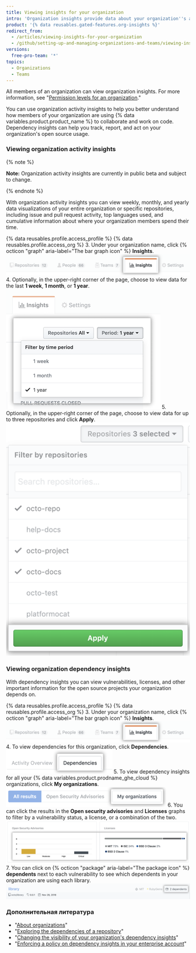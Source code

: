 ```yaml
---
title: Viewing insights for your organization
intro: 'Organization insights provide data about your organization''s activity, contributions, and dependencies.'
product: '{% data reusables.gated-features.org-insights %}'
redirect_from:
  - /articles/viewing-insights-for-your-organization
  - /github/setting-up-and-managing-organizations-and-teams/viewing-insights-for-your-organization
versions:
  free-pro-team: '*'
topics:
  - Organizations
  - Teams
---
```


All members of an organization can view organization insights. For more information, see "[Permission levels for an organization](/articles/permission-levels-for-an-organization)."

You can use organization activity insights to help you better understand how members of your organization are using {% data variables.product.product_name %} to collaborate and work on code. Dependency insights can help you track, report, and act on your organization's open source usage.

### Viewing organization activity insights

{% note %}

**Note:** Organization activity insights are currently in public beta and subject to change.

{% endnote %}

With organization activity insights you can view weekly, monthly, and yearly data visualizations of your entire organization or specific repositories, including issue and pull request activity, top languages used, and cumulative information about where your organization members spend their time.

{% data reusables.profile.access_profile %}
{% data reusables.profile.access_org %}
3. Under your organization name, click {% octicon "graph" aria-label="The bar graph icon" %} **Insights**. ![Click the organization insights tab](/assets/images/help/organizations/org-nav-insights-tab.png)
4. Optionally, in the upper-right corner of the page, choose to view data for the last **1 week**, **1 month**, or **1 year**. ![Choose time period to view org insights](/assets/images/help/organizations/org-insights-time-period.png)
5. Optionally, in the upper-right corner of the page, choose to view data for up to three repositories and click **Apply**. ![Choose repositories to view org insights](/assets/images/help/organizations/org-insights-repos.png)

### Viewing organization dependency insights
With dependency insights you can view vulnerabilities, licenses, and other important information for the open source projects your organization depends on.

{% data reusables.profile.access_profile %}
{% data reusables.profile.access_org %}
3. Under your organization name, click {% octicon "graph" aria-label="The bar graph icon" %} **Insights**. ![Insights tab in the main organization navigation bar](/assets/images/help/organizations/org-nav-insights-tab.png)
4. To view dependencies for this organization, click **Dependencies**. ![Dependencies tab under the main organization navigation bar](/assets/images/help/organizations/org-insights-dependencies-tab.png)
5. To view dependency insights for all your {% data variables.product.prodname_ghe_cloud %} organizations, click **My organizations**. ![My organizations button under dependencies tab](/assets/images/help/organizations/org-insights-dependencies-my-orgs-button.png)
6. You can click the results in the **Open security advisories** and **Licenses** graphs to filter by a vulnerability status, a license, or a combination of the two. ![My organizations vulnerabilities and licenses graphs](/assets/images/help/organizations/org-insights-dependencies-graphs.png)
7. You can click on {% octicon "package" aria-label="The package icon" %} **dependents** next to each vulnerability to see which dependents in your organization are using each library. ![My organizations vulnerable dependents](/assets/images/help/organizations/org-insights-dependencies-vulnerable-item.png)

### Дополнительная литература
 - "[About organizations](/organizations/collaborating-with-groups-in-organizations/about-organizations)"
 - "[Exploring the dependencies of a repository](/github/visualizing-repository-data-with-graphs/exploring-the-dependencies-of-a-repository)"
 - "[Changing the visibility of your organization's dependency insights](/organizations/managing-organization-settings/changing-the-visibility-of-your-organizations-dependency-insights)"
 - "[Enforcing a policy on dependency insights in your enterprise account](/github/setting-up-and-managing-your-enterprise/enforcing-a-policy-on-dependency-insights-in-your-enterprise-account)"
